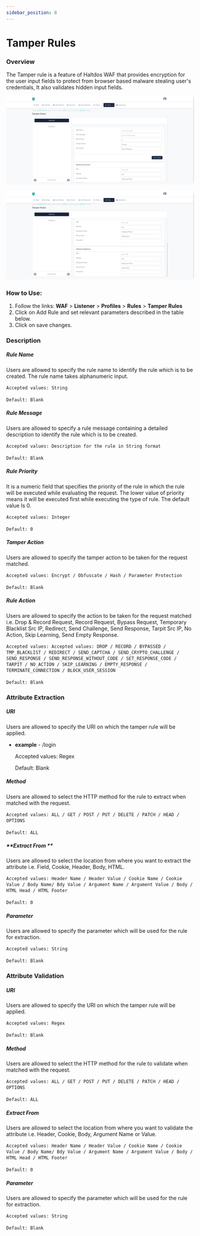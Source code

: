 ```yaml
---
sidebar_position: 8
---
```


# Tamper Rules
   

### Overview
   
The Tamper rule is a feature of Haltdos WAF that provides encryption for the user input fields to protect from browser based malware stealing user's credentials, It also validates hidden input fields.
   
![Tamper Rule](/img/waf/v8/docs/tamperRule1.png)
   
![Tamper Rule](/img/waf/v8/docs/tamperRule2.png)
    
### How to Use:
1. Follow the links: **WAF** > **Listener** >  **Profiles** > **Rules** > **Tamper Rules**
2. Click on Add Rule and set relevant parameters described in the table below.
3. Click on save changes.

### Description 

##### **Rule Name**
Users are allowed to specify the rule name to identify the rule which is to be created. The rule name takes alphanumeric input.

    Accepted values: String

    Default: Blank  

##### **Rule Message**
Users are allowed to specify a rule message containing a detailed description to identify the rule which is to be created.

    Accepted values: Description for the rule in String format

    Default: Blank  

##### **Rule Priority**
It is a numeric field that specifies the priority of the rule in which the rule will be executed while evaluating the request. The lower value of priority means it will be executed first while executing the type of rule. The default value Is 0.

    Accepted values: Integer

    Default: 0  

##### **Tamper Action**
Users are allowed to specify the tamper action to be taken for the request matched.

    Accepted values: Encrypt / Obfuscate / Hash / Parameter Protection

    Default: Blank 

##### **Rule Action**
Users are allowed to specify the action to be taken for the request matched i.e. Drop & Record Request, Record Request, Bypass Request, Temporary Blacklist Src IP, Redirect, Send Challenge, Send Response, Tarpit Src IP, No Action, Skip Learning, Send Empty Response.

    Accepted values: Accepted values: DROP / RECORD / BYPASSED / TMP_BLACKLIST / REDIRECT / SEND_CAPTCHA / SEND_CRYPTO_CHALLENGE / SEND_RESPONSE / SEND_RESPONSE_WITHOUT_CODE / SET_RESPONSE_CODE / TARPIT / NO_ACTION / SKIP_LEARNING / EMPTY_RESPONSE / TERMINATE_CONNECTION / BLOCK_USER_SESSION

    Default: Blank  

### Attribute Extraction

##### **URI**
Users are allowed to specify the URI on which the tamper rule will be applied.
 - **example** - /login

    Accepted values: Regex

    Default: Blank  

##### **Method**
Users are allowed to select the HTTP method for the rule to extract when matched with the request.

    Accepted values: ALL / GET / POST / PUT / DELETE / PATCH / HEAD / OPTIONS

    Default: ALL  

##### **Extract From **
Users are allowed to select the location from where you want to extract the attribute i.e. Field, Cookie, Header, Body, HTML.

    Accepted values: Header Name / Header Value / Cookie Name / Cookie Value / Body Name/ Bdy Value / Argument Name / Argument Value / Body / HTML Head / HTML Footer

    Default: 0  

##### **Parameter**
Users are allowed to specify the parameter which will be used for the rule for extraction.

    Accepted values: String

    Default: Blank  

### **Attribute Validation**

##### **URI**
Users are allowed to specify the URI on which the tamper rule will be applied.

    Accepted values: Regex

    Default: Blank  

##### **Method**
Users are allowed to select the HTTP method for the rule to validate when matched with the request.

    Accepted values: ALL / GET / POST / PUT / DELETE / PATCH / HEAD / OPTIONS

    Default: ALL  

##### **Extract From**
Users are allowed to select the location from where you want to validate the attribute i.e. Header, Cookie, Body, Argument Name or Value.

    Accepted values: Header Name / Header Value / Cookie Name / Cookie Value / Body Name/ Bdy Value / Argument Name / Argument Value / Body / HTML Head / HTML Footer

    Default: 0  

##### **Parameter**

Users are allowed to specify the parameter which will be used for the rule for extraction.

    Accepted values: String

    Default: Blank




